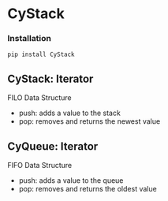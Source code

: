# CyStack

### Installation
`pip install CyStack`

## CyStack: Iterator
FILO Data Structure
- push: adds a value to the stack
- pop: removes and returns the newest value

## CyQueue: Iterator
FIFO Data Structure
- push: adds a value to the queue
- pop: removes and returns the oldest value 
